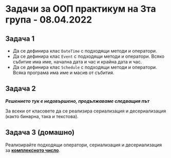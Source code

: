 # Задачи за ООП практикум на 3та група - 08.04.2022

## Задача 1
* Да се дефинира клас `DateTime` с подходящи методи и оператори.
* Да се дефинира клас `Event` с подходящи методи и оператори. Всяко събитие има име, начална дата и час и крайна дата и час.
* Да се дефинира клас `Schedule` с подходящи методи и оператори. Всяка програма има име и масив от събития.

## Задача 2
_**Решението тук е недовършено, продължаваме следващия път**_

За всеки от класовете да се реализира сериализация и десериализация (както бинарна, така и текстова). 

## Задача 3 (домашно)
Реализирайте подходящи оператори, сериализация и десериализация за [**комплексното число**](https://github.com/triffon/oop-2021-22/tree/main/practicum/3/02%20-%2004.03.2022#%D0%B7%D0%B0%D0%B4%D0%B0%D1%87%D0%B0-2-%D0%B4%D0%BE%D0%BC%D0%B0%D1%88%D0%BD%D0%BE).
